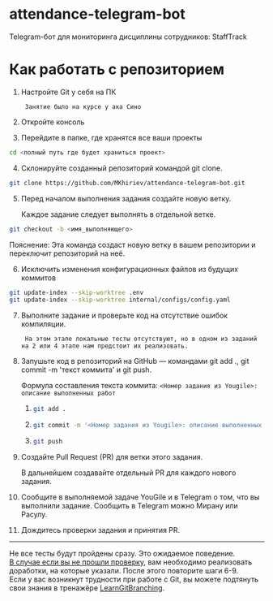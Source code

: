 # attendance-telegram-bot
Telegram-бот для мониторинга дисциплины сотрудников: StaffTrack

# Как работать с репозиторием

1. Настройте Git у себя на ПК

        Занятие было на курсе у ака Сино
2. Откройте консоль
3. Перейдите в папке, где хранятся все ваши проекты
```bash 
cd <полный путь где будет храниться проект>
```
4. Склонируйте созданный репозиторий командой git clone.
```bash
git clone https://github.com/MKhiriev/attendance-telegram-bot.git
```
5. Перед началом выполнения задания создайте новую ветку.

    Каждое задание следует выполнять в отдельной ветке.
```bash
git checkout -b <имя_выполняющего>
```

Пояснение: Эта команда создаст новую ветку в вашем репозитории и переключит репозиторий на неё.

6. Исключить изменения конфигурационных файлов из будущих коммитов
```bash
git update-index --skip-worktree .env
git update-index --skip-worktree internal/configs/config.yaml
```

7. Выполните задание и проверьте код на отсутствие ошибок компиляции.

        На этом этапе локальные тесты отсутствуют, но в одном из заданий на 2 или 4 этапе нам предстоит их реализовать.

8. Запушьте код в репозиторий на GitHub — командами git add ., git commit -m 'текст коммита' и git push.

    Формула составления текста коммита:
`<Номер задания из Yougile>: описание выполненных работ`
    1. ```bash
       git add .
       ```
    2. ```bash
       git commit -m '<Номер задания из Yougile>: описание выполненных работ'
       ```
    3. ```bash
       git push
       ```
       
9. Создайте Pull Request (PR) для ветки этого задания. 

    В дальнейшем создавайте отдельный PR для каждого нового задания.
10. Сообщите в выполняемой задаче YouGile и в Telegram о том, что вы выполнили задание.
   Сообщить в Telegram можно Мирану или Расулу.
11. Дождитесь проверки задания и принятия PR.
<hr>
Не все тесты будут пройдены сразу. Это ожидаемое поведение.<br>
<u>В случае если вы не прошли проверку</u>, вам необходимо реализовать доработки, на которые указали. После этого повторите шаги 6-9.<br>
Если у вас возникнут трудности при работе с Git, вы можете подтянуть свои знания в тренажёре <a href="https://learngitbranching.js.org/?locale=ru_RU">LearnGitBranching<a>.
